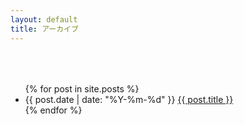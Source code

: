 ```yaml
---
layout: default
title: アーカイブ
---
```


<ul class="posts" style="margin-top: 64px">
    {% for post in site.posts %}
    <li>
        <span class="post-date">{{ post.date | date: "%Y-%m-%d" }}</span>
        <a class="post-link" href="{{ post.url | relative_url }}">{{ post.title }}</a>
    </li>
    {% endfor %}
</ul>
<script>
    let postedDates = document.getElementsByClassName("post-date");
    for(let i = 0; i < postedDates.length; i++){
        let date = postedDates[i].innerText
        if(date != ""){
            let warekiDate = Wareki.date(date)
            postedDates[i].innerText = warekiDate;
        }
    }
</script>
